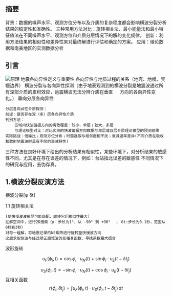 ## 摘要  
背景：数据的噪声水平、观测方位分布以及介质的复杂程度都会影响横波分裂分析结果的稳定性和准确性。
三种常用方法对比：旋转相关法、最小能量法和最小特征值法在不同噪声水平、观测方位和介质分层情况下的解的变化规律。
创新：利用方法结果的相似性和差异性来对最终解进行评估和确定的方案。
应用：理论数据和南美地区的实测数据分析

## 引言
![原理](https://github.com/user-attachments/assets/9152238a-9adc-43d3-8cb8-ca6bfce65e03)
地震各向异性定义与重要性
各向异性与地质过程的关系（地壳、地幔、壳幔边界）
横波分裂与各向异性探测（由于地表观测到的横波分裂是地震波通过所有深部介质的累积效应，远震横波无法分辨介质在垂直 
&emsp; 方向的各向异性变化。）
垂向分层各向异性

```
分层各向异性介质探测：
前提：是否存在双（多）层各向异性介质
判别方法：
    区域内快波偏振方向的离散程度：较小，单层；较大，多层
    与理论模型对比：对比实测的快波偏振方向数据与单层或双层介质理论模型的预测结果
实际挑战：信噪比；观测方位分布；时窗选取与相邻震相干扰；衰减速率差异(不同介质在吸收和散射地震波时具有不同的衰减特性)
```
三种方法在良好环境下给出的分析结果有相似性，某些环境下，对分析结果的敏感性不同，尤其是在存在误差的情况下，例如：台站指北误差的敏感性
不同情况下的研究与应用，去伪存真。

##  1.横波分裂反演方法
横波分裂[φ δt]

1.1  旋转相关法
```
[使快慢波波形尽可能匹配，即使它们相似性最大]
在解空间中，进行2D搜索（φ：步长为1°，从 -90° 到 +90°  ； δt:步长为0.1秒，范围从0秒到3秒）
对每一组解，将地震记录的NE矩阵进行旋转至快慢波方向
之后求取快波与经过矫正后慢波的互相关函数，寻找系数最大组合
```
波形旋转

$$
u_F(\phi_i, t) = \cos\phi_i \cdot u_N(t) + \sin\phi_i \cdot u_E(t - \delta t_j)
$$

$$
u_S(\phi_i, t) = -\sin\phi_i \cdot u_N(t) + \cos\phi_i \cdot u_E(t - \delta t_j)
$$
互相关函数
$$
r(\phi_i, \delta t_j) = \int u_F(\phi_i, t) \cdot u_S(\phi_i, t - \delta t_j) \, dt
$$








